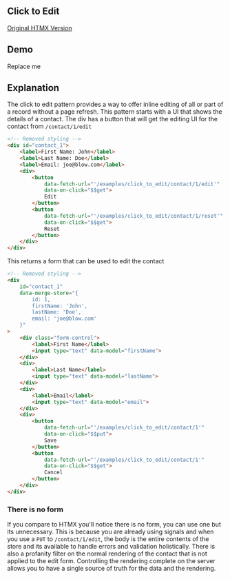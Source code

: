 ## Click to Edit

[Original HTMX Version](https://htmx.org/examples/click_to_edit/)

## Demo
<div
    id="contact_1"
    data-fetch-url="'/examples/click_to_edit/contact/1'"
    data-on-load="$$get"
>
     Replace me
</div>

## Explanation
The click to edit pattern provides a way to offer inline editing of all or part of a record without a page refresh.  This pattern starts with a UI that shows the details of a contact. The div has a button that will get the editing UI for the contact from `/contact/1/edit`

```html
<!-- Removed styling -->
<div id="contact_1">
    <label>First Name: John</label>
    <label>Last Name: Doe</label>
    <label>Email: joe@blow.com</label>
    <div>
        <button
            data-fetch-url="'/examples/click_to_edit/contact/1/edit'"
            data-on-click="$$get">
            Edit
        </button>
        <button
            data-fetch-url="'/examples/click_to_edit/contact/1/reset'"
            data-on-click="$$get">
            Reset
        </button>
    </div>
</div>
```
This returns a form that can be used to edit the contact
```html
<!-- Removed styling -->
<div
    id="contact_1"
    data-merge-store="{
        id: 1,
        firstName: 'John',
        lastName: 'Doe',
        email: 'joe@blow.com'
    }"
>
    <div class="form-control">
        <label>First Name</label>
        <input type="text" data-model="firstName">
    </div>
    <div>
        <label>Last Name</label>
        <input type="text" data-model="lastName">
    </div>
    <div>
        <label>Email</label>
        <input type="text" data-model="email">
    </div>
    <div>
        <button
            data-fetch-url="'/examples/click_to_edit/contact/1'"
            data-on-click="$$put">
            Save
        </button>
        <button
            data-fetch-url="'/examples/click_to_edit/contact/1'"
            data-on-click="$$get">
            Cancel
        </button>
    </div>
</div>
```
### There is no form
If you compare to HTMX you'll notice there is no form, you can use one but its unnecessary.  This is because you are already using signals and when you use a `PUT` to `/contact/1/edit`, the body is the entire contents of the store and its available to handle errors and validation holistically.  There is also a profanity filter on the normal rendering of the contact that is not applied to the edit form.  Controlling the rendering complete on the server allows you to have a single source of truth for the data and the rendering.